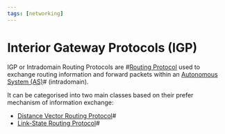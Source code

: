 ```yaml
---
tags: [networking]
---
```


# Interior Gateway Protocols (IGP)

IGP or Intradomain Routing Protocols are #[Routing Protocol](202207061815.md) used
to exchange routing information and forward packets within an
[Autonomous System (AS)](202207071149.md)# (intradomain).

It can be categorised into two main classes based on their prefer mechanism of
information exchange:
- [Distance Vector Routing Protocol](202207071001.md)#
- [Link-State Routing Protocol](202207070959.md)#
